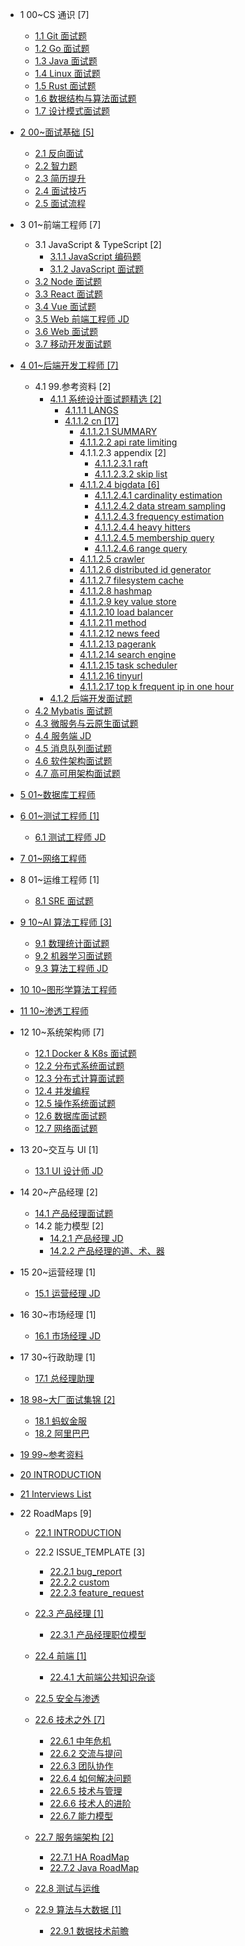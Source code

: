   - 1 00~CS 通识 [7]
    - [1.1 Git 面试题](/00~CS%20通识/Git%20面试题.md)
    - [1.2 Go 面试题](/00~CS%20通识/Go%20面试题.md)
    - [1.3 Java 面试题](/00~CS%20通识/Java%20面试题.md)
    - [1.4 Linux 面试题](/00~CS%20通识/Linux%20面试题.md)
    - [1.5 Rust 面试题](/00~CS%20通识/Rust%20面试题.md)
    - [1.6 数据结构与算法面试题](/00~CS%20通识/数据结构与算法面试题.md)
    - [1.7 设计模式面试题](/00~CS%20通识/设计模式面试题.md)
  - [2 00~面试基础 [5]](/00~面试基础/README.md)
    - [2.1 反向面试](/00~面试基础/反向面试.md)
    - [2.2 智力题](/00~面试基础/智力题.md)
    - [2.3 简历提升](/00~面试基础/简历提升.md)
    - [2.4 面试技巧](/00~面试基础/面试技巧.md)
    - [2.5 面试流程](/00~面试基础/面试流程.md)
  - 3 01~前端工程师 [7]
    - 3.1 JavaScript & TypeScript [2]
      - [3.1.1 JavaScript 编码题](/01~前端工程师/JavaScript%20&%20TypeScript/JavaScript%20编码题.md)
      - [3.1.2 JavaScript 面试题](/01~前端工程师/JavaScript%20&%20TypeScript/JavaScript%20面试题.md)
    - [3.2 Node 面试题](/01~前端工程师/Node%20面试题.md)
    - [3.3 React 面试题](/01~前端工程师/React%20面试题.md)
    - [3.4 Vue 面试题](/01~前端工程师/Vue%20面试题.md)
    - [3.5 Web 前端工程师 JD](/01~前端工程师/Web%20前端工程师%20JD.md)
    - [3.6 Web 面试题](/01~前端工程师/Web%20面试题.md)
    - [3.7 移动开发面试题](/01~前端工程师/移动开发面试题.md)
  - [4 01~后端开发工程师 [7]](/01~后端开发工程师/README.md)
    - 4.1 99.参考资料 [2]
      - [4.1.1 系统设计面试题精选 [2]](/01~后端开发工程师/99.参考资料/2017-系统设计面试题精选/README.md)
        - [4.1.1.1 LANGS](/01~后端开发工程师/99.参考资料/2017-系统设计面试题精选/LANGS.md)
        - [4.1.1.2 cn [17]](/01~后端开发工程师/99.参考资料/2017-系统设计面试题精选/cn/README.md)
          - [4.1.1.2.1 SUMMARY](/01~后端开发工程师/99.参考资料/2017-系统设计面试题精选/cn/SUMMARY.md)
          - [4.1.1.2.2 api rate limiting](/01~后端开发工程师/99.参考资料/2017-系统设计面试题精选/cn/api-rate-limiting.md)
          - 4.1.1.2.3 appendix [2]
            - [4.1.1.2.3.1 raft](/01~后端开发工程师/99.参考资料/2017-系统设计面试题精选/cn/appendix/raft.md)
            - [4.1.1.2.3.2 skip list](/01~后端开发工程师/99.参考资料/2017-系统设计面试题精选/cn/appendix/skip-list.md)
          - [4.1.1.2.4 bigdata [6]](/01~后端开发工程师/99.参考资料/2017-系统设计面试题精选/cn/bigdata/README.md)
            - [4.1.1.2.4.1 cardinality estimation](/01~后端开发工程师/99.参考资料/2017-系统设计面试题精选/cn/bigdata/cardinality-estimation.md)
            - [4.1.1.2.4.2 data stream sampling](/01~后端开发工程师/99.参考资料/2017-系统设计面试题精选/cn/bigdata/data-stream-sampling.md)
            - [4.1.1.2.4.3 frequency estimation](/01~后端开发工程师/99.参考资料/2017-系统设计面试题精选/cn/bigdata/frequency-estimation.md)
            - [4.1.1.2.4.4 heavy hitters](/01~后端开发工程师/99.参考资料/2017-系统设计面试题精选/cn/bigdata/heavy-hitters.md)
            - [4.1.1.2.4.5 membership query](/01~后端开发工程师/99.参考资料/2017-系统设计面试题精选/cn/bigdata/membership-query.md)
            - [4.1.1.2.4.6 range query](/01~后端开发工程师/99.参考资料/2017-系统设计面试题精选/cn/bigdata/range-query.md)
          - [4.1.1.2.5 crawler](/01~后端开发工程师/99.参考资料/2017-系统设计面试题精选/cn/crawler.md)
          - [4.1.1.2.6 distributed id generator](/01~后端开发工程师/99.参考资料/2017-系统设计面试题精选/cn/distributed-id-generator.md)
          - [4.1.1.2.7 filesystem cache](/01~后端开发工程师/99.参考资料/2017-系统设计面试题精选/cn/filesystem-cache.md)
          - [4.1.1.2.8 hashmap](/01~后端开发工程师/99.参考资料/2017-系统设计面试题精选/cn/hashmap.md)
          - [4.1.1.2.9 key value store](/01~后端开发工程师/99.参考资料/2017-系统设计面试题精选/cn/key-value-store.md)
          - [4.1.1.2.10 load balancer](/01~后端开发工程师/99.参考资料/2017-系统设计面试题精选/cn/load-balancer.md)
          - [4.1.1.2.11 method](/01~后端开发工程师/99.参考资料/2017-系统设计面试题精选/cn/method.md)
          - [4.1.1.2.12 news feed](/01~后端开发工程师/99.参考资料/2017-系统设计面试题精选/cn/news-feed.md)
          - [4.1.1.2.13 pagerank](/01~后端开发工程师/99.参考资料/2017-系统设计面试题精选/cn/pagerank.md)
          - [4.1.1.2.14 search engine](/01~后端开发工程师/99.参考资料/2017-系统设计面试题精选/cn/search-engine.md)
          - [4.1.1.2.15 task scheduler](/01~后端开发工程师/99.参考资料/2017-系统设计面试题精选/cn/task-scheduler.md)
          - [4.1.1.2.16 tinyurl](/01~后端开发工程师/99.参考资料/2017-系统设计面试题精选/cn/tinyurl.md)
          - [4.1.1.2.17 top k frequent ip in one hour](/01~后端开发工程师/99.参考资料/2017-系统设计面试题精选/cn/top-k-frequent-ip-in-one-hour.md)
      - [4.1.2 后端开发面试题](/01~后端开发工程师/99.参考资料/2018-后端开发面试题.md)
    - [4.2 Mybatis 面试题](/01~后端开发工程师/Mybatis%20面试题.md)
    - [4.3 微服务与云原生面试题](/01~后端开发工程师/微服务与云原生面试题.md)
    - [4.4 服务端 JD](/01~后端开发工程师/服务端%20JD.md)
    - [4.5 消息队列面试题](/01~后端开发工程师/消息队列面试题.md)
    - [4.6 软件架构面试题](/01~后端开发工程师/软件架构面试题.md)
    - [4.7 高可用架构面试题](/01~后端开发工程师/高可用架构面试题.md)
  - [5 01~数据库工程师](/01~数据库工程师/README.md)
    
  - [6 01~测试工程师 [1]](/01~测试工程师/README.md)
    - [6.1 测试工程师 JD](/01~测试工程师/测试工程师%20JD.md)
  - [7 01~网络工程师](/01~网络工程师/README.md)
    
  - 8 01~运维工程师 [1]
    - [8.1 SRE 面试题](/01~运维工程师/SRE%20面试题.md)
  - [9 10~AI 算法工程师 [3]](/10~AI%20算法工程师/README.md)
    - [9.1 数理统计面试题](/10~AI%20算法工程师/数理统计面试题.md)
    - [9.2 机器学习面试题](/10~AI%20算法工程师/机器学习面试题.md)
    - [9.3 算法工程师 JD](/10~AI%20算法工程师/算法工程师%20JD.md)
  - [10 10~图形学算法工程师](/10~图形学算法工程师/README.md)
    
  - [11 10~渗透工程师](/10~渗透工程师/README.md)
    
  - 12 10~系统架构师 [7]
    - [12.1 Docker & K8s 面试题](/10~系统架构师/Docker%20&%20K8s%20面试题.md)
    - [12.2 分布式系统面试题](/10~系统架构师/分布式系统面试题.md)
    - [12.3 分布式计算面试题](/10~系统架构师/分布式计算面试题.md)
    - [12.4 并发编程](/10~系统架构师/并发编程.md)
    - [12.5 操作系统面试题](/10~系统架构师/操作系统面试题.md)
    - [12.6 数据库面试题](/10~系统架构师/数据库面试题.md)
    - [12.7 网络面试题](/10~系统架构师/网络面试题.md)
  - 13 20~交互与 UI [1]
    - [13.1 UI 设计师 JD](/20~交互与%20UI/UI%20设计师%20JD.md)
  - 14 20~产品经理 [2]
    - [14.1 产品经理面试题](/20~产品经理/产品经理面试题.md)
    - 14.2 能力模型 [2]
      - [14.2.1 产品经理 JD](/20~产品经理/能力模型/产品经理%20JD.md)
      - [14.2.2 产品经理的道、术、器](/20~产品经理/能力模型/产品经理的道、术、器.md)
  - 15 20~运营经理 [1]
    - [15.1 运营经理 JD](/20~运营经理/运营经理%20JD.md)
  - 16 30~市场经理 [1]
    - [16.1 市场经理 JD](/30~市场经理/市场经理%20JD.md)
  - 17 30~行政助理 [1]
    - [17.1 总经理助理](/30~行政助理/总经理助理.md)
  - [18 98~大厂面试集锦 [2]](/98~大厂面试集锦/README.md)
    - [18.1 蚂蚁金服](/98~大厂面试集锦/蚂蚁金服.md)
    - [18.2 阿里巴巴](/98~大厂面试集锦/阿里巴巴.md)
  - [19 99~参考资料](/99~参考资料/README.md)
    
  - [20 INTRODUCTION](/INTRODUCTION.md)
  - [21 Interviews List](/Interviews-List.md)
  - 22 RoadMaps [9]
    - [22.1 INTRODUCTION](/RoadMaps/INTRODUCTION.md)
    - 22.2 ISSUE_TEMPLATE [3]
      - [22.2.1 bug_report](/RoadMaps/ISSUE_TEMPLATE/bug_report.md)
      - [22.2.2 custom](/RoadMaps/ISSUE_TEMPLATE/custom.md)
      - [22.2.3 feature_request](/RoadMaps/ISSUE_TEMPLATE/feature_request.md)
    - [22.3 产品经理 [1]](/RoadMaps/产品经理/README.md)
      - [22.3.1 产品经理职位模型](/RoadMaps/产品经理/产品经理职位模型.md)
    - [22.4 前端 [1]](/RoadMaps/前端/README.md)
      - [22.4.1 大前端公共知识杂谈](/RoadMaps/前端/大前端公共知识杂谈.md)
    - [22.5 安全与渗透](/RoadMaps/安全与渗透/README.md)
      
    - [22.6 技术之外 [7]](/RoadMaps/技术之外/README.md)
      - [22.6.1 中年危机](/RoadMaps/技术之外/中年危机.md)
      - [22.6.2 交流与提问](/RoadMaps/技术之外/交流与提问.md)
      - [22.6.3 团队协作](/RoadMaps/技术之外/团队协作.md)
      - [22.6.4 如何解决问题](/RoadMaps/技术之外/如何解决问题.md)
      - [22.6.5 技术与管理](/RoadMaps/技术之外/技术与管理.md)
      - [22.6.6 技术人的进阶](/RoadMaps/技术之外/技术人的进阶.md)
      - [22.6.7 能力模型](/RoadMaps/技术之外/能力模型.md)
    - [22.7 服务端架构 [2]](/RoadMaps/服务端架构/README.md)
      - [22.7.1 HA RoadMap](/RoadMaps/服务端架构/HA-RoadMap.md)
      - [22.7.2 Java RoadMap](/RoadMaps/服务端架构/Java-RoadMap.md)
    - [22.8 测试与运维](/RoadMaps/测试与运维/README.md)
      
    - [22.9 算法与大数据 [1]](/RoadMaps/算法与大数据/README.md)
      - [22.9.1 数据技术前瞻](/RoadMaps/算法与大数据/数据技术前瞻.md)